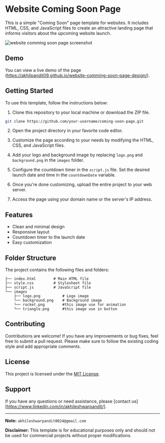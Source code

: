 # Website Coming Soon Page

This is a simple "Coming Soon" page template for websites. It includes HTML, CSS, and JavaScript files to create an attractive landing page that informs visitors about the upcoming website launch.

![website comming soon page screenshot](https://github.com/akhilpandit09/website-comming-soon-page-design/assets/64522940/9672aece-8b2c-4218-bcc9-6bc889f15f16)

## Demo

You can view a live demo of the page (https://akhilpandit09.github.io/website-comming-soon-page-design/).

## Getting Started

To use this template, follow the instructions below:

1. Clone this repository to your local machine or download the ZIP file.

```bash
git clone https://github.com/your-username/coming-soon-page.git
```

2. Open the project directory in your favorite code editor.

3. Customize the page according to your needs by modifying the HTML, CSS, and JavaScript files.

4. Add your logo and background image by replacing `logo.png` and `background.png` in the `images` folder.

5. Configure the countdown timer in the `script.js` file. Set the desired launch date and time in the `countdownDate` variable.

6. Once you're done customizing, upload the entire project to your web server.

7. Access the page using your domain name or the server's IP address.

## Features

- Clean and minimal design
- Responsive layout
- Countdown timer to the launch date
- Easy customization

## Folder Structure

The project contains the following files and folders:

```
├── index.html        # Main HTML file
├── style.css         # Stylesheet file
├── script.js         # JavaScript file
└── images
    ├── logo.png          # Logo image
    └── background.png    # Background image
    └── rocket.png        #this image use for animation
    └── triangle.png      #this image use in button
```

## Contributing

Contributions are welcome! If you have any improvements or bug fixes, feel free to submit a pull request. Please make sure to follow the existing coding style and add appropriate comments.

## License

This project is licensed under the [MIT License](LICENSE).

## Support

If you have any questions or need assistance, please [contact us] [https://www.linkedin.com/in/akhileshwarpandit/].

---

**Note:** `akhileshwarpandit0024@gmail.com` 

**Disclaimer:** This template is for educational purposes only and should not be used for commercial projects without proper modifications.
